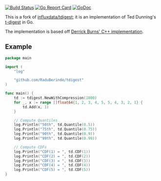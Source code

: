 
[![Build Status](https://github.com/RaduBerinde/tdigest/actions/workflows/ci.yaml/badge.svg)](https://github.com/RaduBerinde/tdigest/actions/workflows/ci.yaml)
[![Go Report Card](https://goreportcard.com/badge/github.com/RaduBerinde/tdigest)](https://goreportcard.com/report/github.com/RaduBerinde/tdigest)
[![GoDoc](https://godoc.org/github.com/RaduBerinde/tdigest?status.svg)](https://godoc.org/github.com/RaduBerinde/tdigest)

This is a fork of [influxdata/tdigest](http://github.com/influxdata/tdigest); it is an implementation of Ted
Dunning's [t-digest](https://github.com/tdunning/t-digest/) in Go.

The implementation is based off [Derrick Burns' C++ implementation](https://github.com/derrickburns/tdigest).

## Example

```go
package main

import (
	"log"

	"github.com/RaduBerinde/tdigest"
)

func main() {
	td := tdigest.NewWithCompression(1000)
	for _, x := range []float64{1, 2, 3, 4, 5, 5, 4, 3, 2, 1} {
		td.Add(x, 1)
	}

	// Compute Quantiles
	log.Println("50th", td.Quantile(0.5))
	log.Println("75th", td.Quantile(0.75))
	log.Println("90th", td.Quantile(0.9))
	log.Println("99th", td.Quantile(0.99))

	// Compute CDFs
	log.Println("CDF(1) = ", td.CDF(1))
	log.Println("CDF(2) = ", td.CDF(2))
	log.Println("CDF(3) = ", td.CDF(3))
	log.Println("CDF(4) = ", td.CDF(4))
	log.Println("CDF(5) = ", td.CDF(5))
}
```
